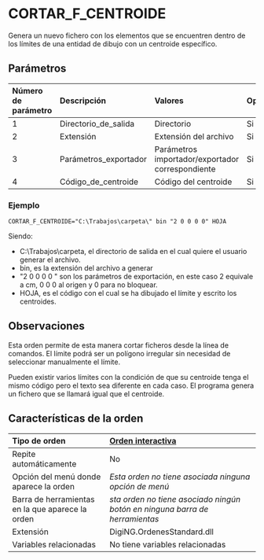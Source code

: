 # CORTAR\_F\_CENTROIDE

Genera un nuevo fichero con los elementos que se encuentren dentro de los límites de una entidad de dibujo con un centroide específico.

## Parámetros

| Número de parámetro | Descripción | Valores | Opcional |
| :--- | :--- | :--- | :--- |
| 1 | Directorio\_de\_salida | Directorio | Si |
| 2 | Extensión | Extensión del archivo | Si |
| 3 | Parámetros\_exportador | Parámetros importador/exportador correspondiente | Si |
| 4 | Código\_de\_centroide | Código del centroide | Si |

### Ejemplo

`CORTAR_F_CENTROIDE="C:\Trabajos\carpeta\" bin "2 0 0 0 0" HOJA`   

Siendo:

* C:\Trabajos\carpeta, el directorio de salida en el cual quiere el usuario generar el archivo.
* bin, es la extensión del archivo a generar
* "2 0 0 0 0 " son los parámetros de exportación, en este caso 2 equivale a cm, 0 0 0 al origen y 0 para no bloquear.
* HOJA, es el código con el cual se ha dibujado el límite y escrito los centroides.

## Observaciones

Esta orden permite de esta manera cortar ficheros desde la línea de comandos. El límite podrá ser un polígono irregular sin necesidad de seleccionar manualmente el límite.

Pueden existir varios límites con la condición de que su centroide tenga el mismo código pero el texto sea diferente en cada caso. El programa genera un fichero que se llamará igual que el centroide.

## Características de la orden

| Tipo de orden | [Orden interactiva]() |
| :--- | :--- |
| Repite automáticamente | No |
| Opción del menú donde aparece la orden | _Esta orden no tiene asociada ninguna opción de menú_ |
| Barra de herramientas en la que aparece la orden | _sta orden no tiene asociado ningún botón en ninguna barra de herramientas_ |
| Extensión | DigiNG.OrdenesStandard.dll |
| Variables relacionadas | No tiene variables relacionadas |

